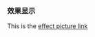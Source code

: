 ### 效果显示
This is the [effect picture link](https://changesunline.github.io/Exercise-Front-end/01.JS-Special-Effects/12-带有定时器的无缝轮播图/简单焦点图css.html)

